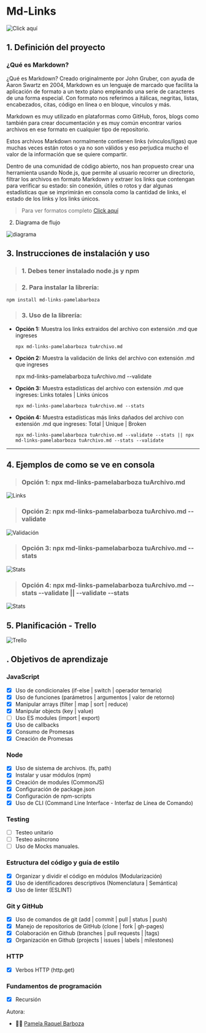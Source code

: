 # Md-Links

![Click aquí](./img/md.png)

## 1. Definición del proyecto

### ¿Qué es Markdown?

¿Qué es Markdown?
Creado originalmente por John Gruber, con ayuda de Aaron Swartz en 2004, Markdown es un lenguaje de marcado que facilita la aplicación de formato a un texto plano empleando una serie de caracteres de una forma especial. Con formato nos referimos a itálicas, negritas, listas, encabezados, citas, código en línea o en bloque, vínculos y más.

Markdown es muy utilizado en plataformas como GitHub, foros, blogs como también para crear documentación y es muy común encontrar varios archivos en ese formato en cualquier tipo de repositorio.

Estos archivos Markdown normalmente contienen links (vínculos/ligas) que muchas veces están rotos o ya no son válidos y eso perjudica mucho el valor de la información que se quiere compartir.

Dentro de una comunidad de código abierto, nos han propuesto crear una herramienta usando Node.js, que permite al usuario recorrer un directorio, filtrar los archivos en formato Markdown y extraer los links que contengan para verificar su estado: sin conexión, útiles o rotos y dar algunas estadísticas que se imprimirán en consola como la cantidad de links, el estado de los links y los links únicos.

> Para ver formatos completo [Click aquí](https://markdown.es/sintaxis-markdown/)

2. Diagrama de flujo

![diagrama](./img/diagrama.jpg)

## 3. Instrucciones de instalación y uso

> ### 1. Debes tener instalado node.js y npm

> ### 2. Para instalar la librería:

    npm install md-links-pamelabarboza

> ### 3. Uso de la librería:

* **Opción 1:** Muestra los links extraidos del archivo con extensión .md que ingreses

      npx md-links-pamelabarboza tuArchivo.md

* **Opción 2:** Muestra la validación de links del archivo con extensión .md que ingreses

     npx md-links-pamelabarboza tuArchivo.md --validate 

* **Opción 3:** Muestra estadísticas del archivo con extensión .md que ingreses: Links totales | Links únicos

      npx md-links-pamelabarboza tuArchivo.md --stats

* **Opción 4:** Muestra estadísticas más links dañados del archivo con extensión .md que ingreses:  Total |  Unique |  Broken

      npx md-links-pamelabarboza tuArchivo.md --validate --stats || npx md-links-pamelabarboza tuArchivo.md --stats --validate 

***
## 4. Ejemplos de como se ve en consola

>### Opción 1: **npx md-links-pamelabarboza tuArchivo.md**

![Links](./img/primerPaso.jpg)

>### Opción 2: **npx md-links-pamelabarboza tuArchivo.md --validate**

![Validación](./img/tercerPaso.jpg)


>### Opción 3: **npx md-links-pamelabarboza tuArchivo.md --stats**

![Stats](./img/segundoPaso.jpg)

>### Opción 4: **npx md-links-pamelabarboza tuArchivo.md --stats --validate || --validate --stats**

![Stats](./img/cuartoPaso.jpg)

## 5. Planificación - Trello

![Trello](./img/TRELLO.jpg)

## . Objetivos de aprendizaje

### JavaScript

* [x] Uso de condicionales (if-else | switch | operador ternario)
* [x] Uso de funciones (parámetros | argumentos | valor de retorno)
* [x] Manipular arrays (filter | map | sort | reduce)
* [x] Manipular objects (key | value)
* [ ] Uso ES modules (import | export)
* [x] Uso de callbacks
* [x] Consumo de Promesas
* [x] Creación de Promesas

### Node

* [x] Uso de sistema de archivos. (fs, path)
* [x] Instalar y usar módulos (npm)
* [x] Creación de modules (CommonJS)
* [x] Configuración de package.json
* [x] Configuración de npm-scripts
* [x] Uso de CLI (Command Line Interface - Interfaz de Línea de Comando)

### Testing

* [ ] Testeo unitario
* [ ] Testeo asíncrono
* [ ] Uso de Mocks manuales.

### Estructura del código y guía de estilo

* [x] Organizar y dividir el código en módulos (Modularización)
* [x] Uso de identificadores descriptivos (Nomenclatura | Semántica)
* [x] Uso de linter (ESLINT)

### Git y GitHub

* [x] Uso de comandos de git (add | commit | pull | status | push)
* [x] Manejo de repositorios de GitHub (clone | fork | gh-pages)
* [x] Colaboración en Github (branches | pull requests | |tags)
* [x] Organización en Github (projects | issues | labels | milestones)

### HTTP

* [x] Verbos HTTP (http.get)

### Fundamentos de programación

* [x] Recursión



Autora:
* 👩‍💻 [Pamela Raquel Barboza](https://github.com/PamelaBarboza)
